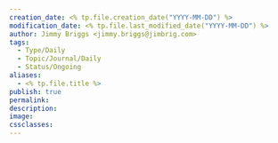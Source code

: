```yaml
---
creation_date: <% tp.file.creation_date("YYYY-MM-DD") %>
modification_date: <% tp.file.last_modified_date("YYYY-MM-DD") %>
author: Jimmy Briggs <jimmy.briggs@jimbrig.com>
tags:
  - Type/Daily
  - Topic/Journal/Daily
  - Status/Ongoing
aliases:
  - <% tp.file.title %>
publish: true
permalink:
description:
image:
cssclasses:
---
```

